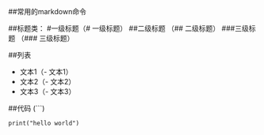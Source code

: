 ##常用的markdown命令

##标题类：
#一级标题（# 一级标题）
##二级标题 （## 二级标题）
###三级标题  （### 三级标题）


##列表
- 文本1（- 文本1）
- 文本2（- 文本2）
- 文本3（- 文本3）

##代码 (```)
```
print("hello world")
```
